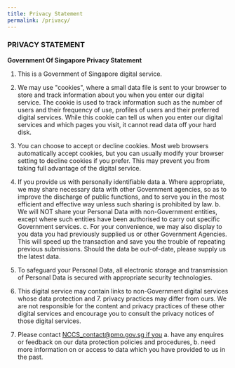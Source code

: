```yaml
---
title: Privacy Statement
permalink: /privacy/
---
```


### PRIVACY STATEMENT

**Government Of Singapore Privacy Statement**

1. This is a Government of Singapore digital service.

2. We may use "cookies", where a small data file is sent to your browser to store and track information about you when you enter our digital service. The cookie is used to track information such as the number of users and their frequency of use, profiles of users and their preferred digital services. While this cookie can tell us when you enter our digital services and which pages you visit, it cannot read data off your hard disk.
3. You can choose to accept or decline cookies. Most web browsers automatically accept cookies, but you can usually modify your browser setting to decline cookies if you prefer. This may prevent you from taking full advantage of the digital service.
4. If you provide us with personally identifiable data
    a. Where appropriate, we may share necessary data with other Government agencies, so as to improve the discharge of public functions, and to serve you in the most efficient and effective way unless such sharing is prohibited by law.
    b. We will NOT share your Personal Data with non-Government entities, except where such entities have been authorised to carry out specific Government services.
    c. For your convenience, we may also display to you data you had previously supplied us or other Government Agencies.  This will speed up the transaction and save you the trouble of repeating previous submissions. Should the data be out-of-date, please supply us the latest data.
5. To safeguard your Personal Data, all electronic storage and transmission of Personal Data is secured with appropriate security technologies. 
6. This digital service may contain links to non-Government digital services whose data protection and 7. privacy practices may differ from ours.  We are not responsible for the content and privacy practices of these other digital services and encourage you to consult the privacy notices of those digital services.
7. Please contact [<a href="mailto:NCCS_contact@pmo.gov.sg" target="_blank">NCCS_contact@pmo.gov.sg if you</a>](mailto:NCCS_contact@pmo.gov.sg)
    a. have any enquires or feedback on our data protection  policies and procedures,
    b. need more information on or access to data which you have provided to us in the past.